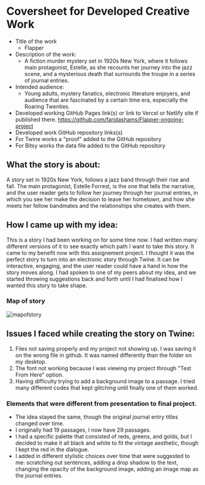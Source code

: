 # Coversheet for Developed Creative Work

- Title of the work
   * Flapper
- Description of the work:
   *	A fiction murder mystery set in 1920s New York, where it follows main protagonist, Estelle, as she recounts her journey into the jazz scene, and a mysterious death that surrounds the troupe in a series of journal entries.
- Intended audience:
   *	Young adults, mystery fanatics, electronic literature enjoyers, and audience that are fascinated by a certain time era, especially the Roaring Twenties.
- Developed working GitHub Pages link(s) or link to Vercel or Netlify site if published there. https://github.com/faridashams/Flapper-ongoing-project 
- Developed work GitHub repository links(s) 
- For Twine works a "proof" added to the GitHub repository
- For Bitsy works the data file added to the GitHub repository




## What the story is about:
  A story set in 1920s New York, follows a jazz band through their rise and fall. The main protagonist, Estelle Forrest, is the one that tells 
  the narrative, and the user reader gets to follow her journey through her journal entries, in which you see her make the decision to leave her hometown, and how she meets her fellow bandmates and the relationships she creates with them.

## How I came up with my idea:
  This is a story I had been working on for some time now. I had written many different versions of it to see exactly which 
  path I want to take this story. It came to my benefit now with this assignement project. I thought it was the perfect story 
  to turn into an electronic story through Twine. It can be interactive, engaging, and the user reader could have a hand in how 
  the story moves along. I had spoken to one of my peers about my idea, and we started throwing suggestions back and forth until I had finalised how I wanted this story to take shape.

### Map of story 
![mapofstory](https://github.com/user-attachments/assets/84d6beed-65b6-4b41-927c-f9705ebddc12)

## Issues I faced while creating the story on Twine:
  1. Files not saving properly and my project not showing up. I was saving it on the wrong file in github. It was named differently than the folder on my desktop. 
  2. The font not working because I was viewing my project through "Test From Here" option.
  3. Having difficulty trying to add a background image to a passage. I tried many different codes that kept glitching until finally one of them worked. 

### Elements that were different from presentation to final project.

  * The idea stayed the same, though the original journal entry titles changed over time.
  * I originally had 19 passages, I now have 29 passages.
  * I had a specific palette that consisted of reds, greens, and golds, but I decided to make it all black and white to fit the vintage aesthetic, though I kept the red in the dialogue.
  * I added in different stylistic choices over time that were suggested to me: scratching out sentences, adding a drop shadow to the text, changing the opacity of the background image, adding an image map as the journal entries.

